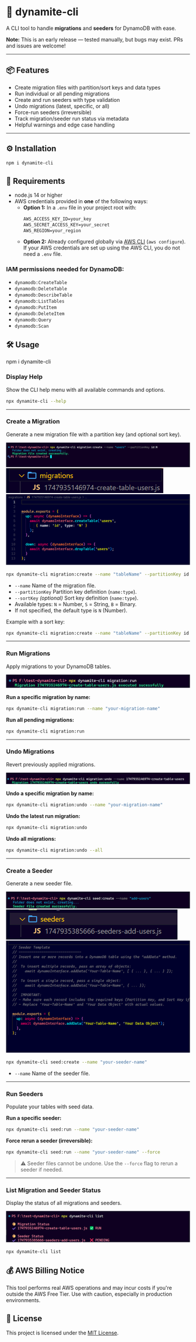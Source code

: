 # 🧨 dynamite-cli

 A CLI tool to handle **migrations** and **seeders** for DynamoDB with ease.

**Note:** This is an early release — tested manually, but bugs may exist. PRs and issues are welcome!

---

## 📦 Features

- Create migration files with partition/sort keys and data types  
- Run individual or all pending migrations  
- Create and run seeders with type validation  
- Undo migrations (latest, specific, or all)  
- Force-run seeders (irreversible)  
- Track migration/seeder run status via metadata  
- Helpful warnings and edge case handling  

---

## ⚙️ Installation

```bash
npm i dynamite-cli
```

##  🧪 Requirements

- node.js 14 or higher  
- AWS credentials provided in **one** of the following ways:
  - **Option 1:** In a `.env` file in your project root with:
    ```
    AWS_ACCESS_KEY_ID=your_key
    AWS_SECRET_ACCESS_KEY=your_secret
    AWS_REGION=your_region
    ```
  - **Option 2:** Already configured globally via [AWS CLI](https://docs.aws.amazon.com/cli/latest/userguide/cli-configure-quickstart.html) (`aws configure`).  
    If your AWS credentials are set up using the AWS CLI, you do not need a `.env` file.

### IAM permissions needed for DynamoDB:  

- `dynamodb:CreateTable`  
- `dynamodb:DeleteTable`  
- `dynamodb:DescribeTable`
- `dynamodb:ListTables`  
- `dynamodb:PutItem`  
- `dynamodb:DeleteItem`  
- `dynamodb:Query`
- `dynamodb:Scan`



## 🛠️ Usage

npm i dynamite-cli

### Display Help

Show the CLI help menu with all available commands and options.
```bash
npx dynamite-cli --help
```


---

### Create a Migration

Generate a new migration file with a partition key (and optional sort key).

![Create Migration Screenshot](assets/migration-create-1.png)
![Create Migration Screenshot](assets/migration-create-2.png)
![Create Migration Screenshot](assets/migration-create-3.png)



```bash
npx dynamite-cli migration:create --name "tableName" --partitionKey id:N
```
- `--name` Name of the migration file.
- `--partitionKey` Partition key definition (`name:type`).
- `--sortKey` *(optional)* Sort key definition (`name:type`).
- Available types: `N` = Number, `S` = String, `B` = Binary.
- If not specified, the default type is `N` (Number).

Example with a sort key:
```bash
npx dynamite-cli migration:create --name "tableName" --partitionKey id:N --sortKey tenantId:S
```

---

### Run Migrations

Apply migrations to your DynamoDB tables.

![Run Migration Screenshot](assets/migration-run.png)

**Run a specific migration by name:**
```bash
npx dynamite-cli migration:run --name "your-migration-name"
```

**Run all pending migrations:**
```bash
npx dynamite-cli migration:run
```

---

### Undo Migrations

Revert previously applied migrations.

![Undo Migration Screenshot](assets/migration-undo.png)

**Undo a specific migration by name:**
```bash
npx dynamite-cli migration:undo --name "your-migration-name"
```

**Undo the latest run migration:**
```bash
npx dynamite-cli migration:undo
```

**Undo all migrations:**
```bash
npx dynamite-cli migration:undo --all
```

---

### Create a Seeder

Generate a new seeder file.

![Create Seeder Screenshot](assets/seed-create-1.png)
![Create Seeder Screenshot](assets/seed-create-2.png)
![Create Seeder Screenshot](assets/seed-create-3.png)

```bash
npx dynamite-cli seed:create --name "your-seeder-name"
```
- `--name` Name of the seeder file.

---

### Run Seeders

Populate your tables with seed data.



**Run a specific seeder:**
```bash
npx dynamite-cli seed:run --name "your-seeder-name"
```

**Force rerun a seeder (irreversible):**
```bash
npx dynamite-cli seed:run --name "your-seeder-name" --force
```

> ⚠️ Seeder files cannot be undone. Use the `--force` flag to rerun a seeder if needed.

---

### List Migration and Seeder Status

Display the status of all migrations and seeders.

![List Status Screenshot](assets/status-list.png)

```bash
npx dynamite-cli list
```

## 💰 AWS Billing Notice

This tool performs real AWS operations and may incur costs if you're outside the AWS Free Tier. Use with caution, especially in production environments.

## 📃 License

This project is licensed under the [MIT License](./LICENSE).